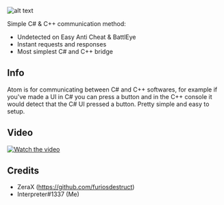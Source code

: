 ![alt text](https://i.imgur.com/F3X1lLj.png)

Simple C# & C++ communication method:
- Undetected on Easy Anti Cheat & BattlEye
- Instant requests and responses
- Most simplest C# and C++ bridge

## Info

Atom is for communicating between C# and C++ softwares, for example if you've made a UI in C# you can press a button
and in the C++ console it would detect that the C# UI pressed a button. Pretty simple and easy to setup.

## Video

[![Watch the video](https://i.imgur.com/QwCSTjc.png)](https://youtu.be/RNVrfJ-AN1c)


## Credits

- ZeraX (https://github.com/furiosdestruct)
- Interpreter#1337 (Me)
